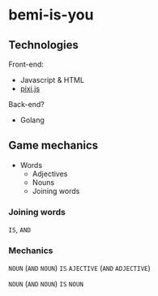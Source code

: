 # bemi-is-you

## Technologies

Front-end:
- Javascript & HTML
- [pixi.js](https://github.com/pixijs/pixi.js)

Back-end?
- Golang

## Game mechanics
- Words
  - Adjectives
  - Nouns
  - Joining words

### Joining words
`IS`, `AND`

### Mechanics
`NOUN` (`AND` `NOUN`) `IS` `AJECTIVE` (`AND` `ADJECTIVE`)

`NOUN` (`AND` `NOUN`) `IS` `NOUN`
